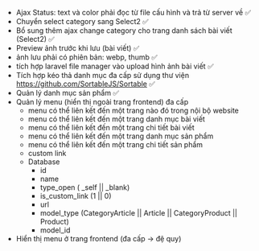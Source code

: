 -   Ajax Status: text và color phải đọc từ file cấu hình và trả từ server về ✅
-   Chuyển select category sang Select2 ✅
-   Bổ sung thêm ajax change category cho trang danh sách bài viết (Select2) ✅
-   Preview ảnh trước khi lưu (bài viết) ✅
-   ảnh lưu phải có phiên bản: webp, thumb ✅
-   tích hợp laravel file manager vào upload hình ảnh bài viết ✅
-   Tích hợp kéo thả danh mục đa cấp sử dụng thư viện https://github.com/SortableJS/Sortable ✅
-   Quản lý danh mục sản phẩm ✅
-   Quản lý menu (hiển thị ngoài trang frontend) đa cấp
    -   menu có thể liên kết đến một trang nào đó trong nội bộ website
    -   menu có thể liên kết đến một trang danh mục bài viết
    -   menu có thể liên kết đến một trang chi tiết bài viết
    -   menu có thể liên kết đến một trang danh mục sản phẩm
    -   menu có thể liên kết đến một trang chi tiết sản phẩm
    -   custom link
    -   Database
        -   id
        -   name
        -   type_open ( \_self || \_blank)
        -   is_custom_link (1 || 0)
        -   url
        -   model_type (CategoryArticle || Article || CategoryProduct || Product)
        -   model_id
-   Hiển thị menu ở trang frontend (đa cấp -> đệ quy)
